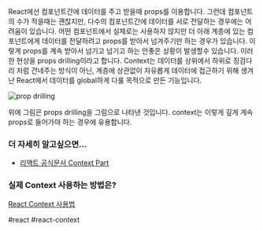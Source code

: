 React에선 컴포넌트간에 데이터를 주고 받을때 props를 이용합니다. 그런데 컴포넌트의 수가 적을때는 괜찮지만, 다수의 컴포넌트간에 데이터를 서로 전달하는 경우에는 어려움이 있습니다. 어떤 컴포넌트에서 실제로는 사용하지 않지만 더 아래 계층에 있는 컴포넌트에게 데이터를 전달하려고 props를 받아서 넘겨주기만 하는 경우가 있습니다. 이렇게 props를 계속 받아서 넘기고 넘기고 하는 안좋은 상황이 발생할수 있습니다. 이러한 현상을 props drilling이라고 합니다.
Context는 데이터를 상위에서 하위로 징검다리 처럼 건네주는 방식이 아닌, 계층에 상관없이 자유롭게 데이터에 접근하기 위해 생겨난 React에서 데이터를 global하게 다룰 목적으로 만든 기능입니다.

![prop drilling](https://react.dev/_next/image?url=%2Fimages%2Fdocs%2Fdiagrams%2Fpassing_data_prop_drilling.dark.png&w=640&q=75)

위에 그림은 props drilling을 그림으로 나타낸 것입니다. context는 이렇게 깊게 계속 props로 들어가야 하는 경우에 유용합니다.

### 더 자세히 알고싶으면...

- [리액트 공식문서 Context Part](https://react.dev/learn/passing-data-deeply-with-context)

### 실제 Context 사용하는 방법은?

[React Context 사용법](React%20Context%20사용법.md)

#react #react-context
